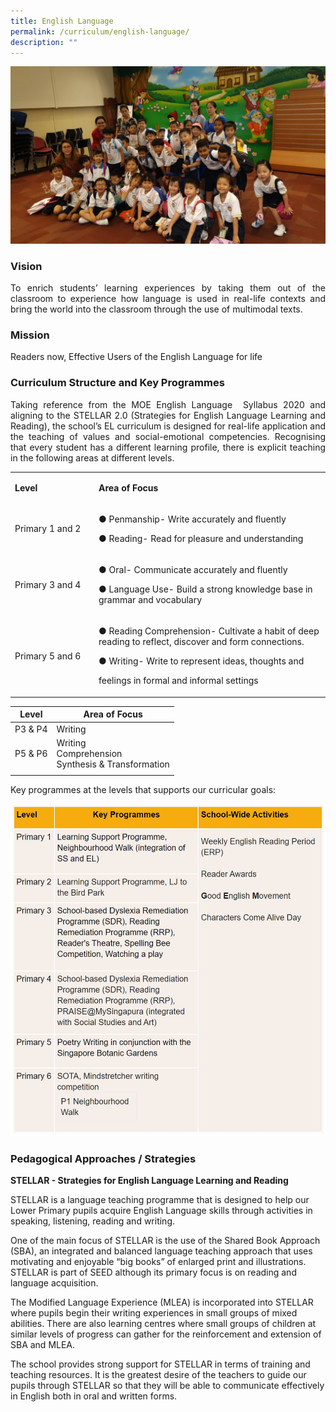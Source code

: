 ```yaml
---
title: English Language
permalink: /curriculum/english-language/
description: ""
---
```

![](/images/EL%201.jpg)

### Vision
<p style="text-align: justify;">To enrich students’ learning experiences by taking them out of the classroom to experience how language is used in real-life contexts and bring the world into the classroom through the use of multimodal texts.</p>

### Mission
<p style="text-align: justify;">Readers now, Effective Users of the English Language for life


### Curriculum Structure and Key Programmes
<p style="text-align: justify;">Taking reference from the MOE English Language  Syllabus 2020 and aligning to the STELLAR 2.0 (Strategies for English Language Learning and Reading), the school’s EL curriculum is designed for real-life application and the teaching of values and social-emotional competencies. Recognising that every student has a different learning profile, there is explicit teaching in the following areas at different levels.</p>

<table width="589">
<tbody>
<tr>
<td width="145">
<p><strong>Level</strong></p>
</td>
<td width="444">
<p><strong>Area of Focus</strong></p>
</td>
</tr>
<tr>
<td width="145">
<p>Primary 1 and 2</p>
</td>
<td width="444">
<p>● Penmanship- Write accurately and fluently</p>
<p>● Reading- Read for pleasure and understanding</p>
</td>
</tr>
<tr>
<td width="145">
<p>Primary 3 and 4</p>
</td>
<td width="444">
<p>● Oral- Communicate accurately and fluently</p>
<p>● Language Use- Build a strong knowledge base in grammar and vocabulary</p>
</td>
</tr>
<tr>
<td width="145">
<p>Primary 5 and 6</p>
</td>
<td width="444">
<p>● Reading Comprehension- Cultivate a habit of deep reading to reflect, discover and form connections.</p>
<p>● Writing- Write to represent ideas, thoughts and</p>
<p>feelings in formal and informal settings</p>
</td>
</tr>
</tbody>
</table>

| Level | Area of Focus |
|---|---|
| P3 & P4 | Writing |
| P5 & P6 | Writing<br>Comprehension<br>Synthesis & Transformation |
| | |

Key programmes at the levels that supports our curricular goals:

![](/images/Capture.jpg)

### Pedagogical Approaches / Strategies

 **STELLAR - Strategies for English Language Learning and Reading**  

STELLAR is a language teaching programme that is designed to help our Lower Primary pupils acquire English Language skills through activities in speaking, listening, reading and writing. 

One of the main focus of STELLAR is the use of the Shared Book Approach (SBA), an integrated and balanced language teaching approach that uses motivating and enjoyable “big books” of enlarged print and illustrations. STELLAR is part of SEED although its primary focus is on reading and language acquisition.

The Modified Language Experience (MLEA) is incorporated into STELLAR where pupils begin their writing experiences in small groups of mixed abilities. There are also learning centres where small groups of children at similar levels of progress can gather for the reinforcement and extension of SBA and MLEA. 

The school provides strong support for STELLAR in terms of training and teaching resources. It is the greatest desire of the teachers to guide our pupils through STELLAR so that they will be able to communicate effectively in English both in oral and written forms.